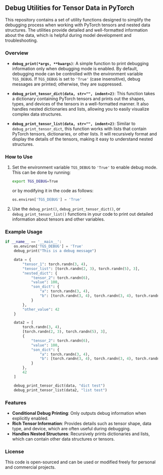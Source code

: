 ## Debug Utilities for Tensor Data in PyTorch

This repository contains a set of utility functions designed to simplify the debugging process when working with PyTorch tensors and nested data structures. The utilities provide detailed and well-formatted information about the data, which is helpful during model development and troubleshooting.

### Overview

- **`debug_print(*args, **kwargs)`**: A simple function to print debugging information only when debugging mode is enabled. By default, debugging mode can be controlled with the environment variable `TGS_DEBUG`. If `TGS_DEBUG` is set to `'True'` (case insensitive), debug messages are printed; otherwise, they are suppressed.

- **`debug_print_tensor_dict(data, str="", indent=2)`**: This function takes a dictionary containing PyTorch tensors and prints out the shapes, types, and devices of the tensors in a well-formatted manner. It also handles nested dictionaries and lists, allowing you to easily visualize complex data structures.

- **`debug_print_tensor_list(data, str="", indent=2)`**: Similar to `debug_print_tensor_dict`, this function works with lists that contain PyTorch tensors, dictionaries, or other lists. It will recursively format and display the details of the tensors, making it easy to understand nested structures.

### How to Use

1. Set the environment variable `TGS_DEBUG` to `'True'` to enable debug mode. This can be done by running:
   ```sh
   export TGS_DEBUG=True
   ```
   or by modifying it in the code as follows:
   ```python
   os.environ['TGS_DEBUG'] = 'True'
   ```

2. Use the `debug_print()`, `debug_print_tensor_dict()`, or `debug_print_tensor_list()` functions in your code to print out detailed information about tensors and other variables.

### Example Usage

```python
if __name__ == '__main__':
    os.environ['TGS_DEBUG'] = 'True'
    debug_print("This is a debug message")

    data = {
        "tensor_1": torch.randn(3, 4),
        "tensor_list": [torch.randn(2, 3), torch.randn(5), 3],
        "nested_dict": {
            "tensor_2": torch.randn(6),
            "value": 100,
            "son_dict": {
                "a": torch.randn(3, 4),
                "b": [torch.randn(3, 4), torch.randn(3, 4), torch.randn(3, 4)]
            }
        },
        "other_value": 42
    }

    data2 = [
        torch.randn(3, 4),
        [torch.randn(2, 3), torch.randn(5), 3],
        {
            "tensor_2": torch.randn(6),
            "value": 100,
            "son_dict": {
                "a": torch.randn(3, 4),
                "b": [torch.randn(3, 4), torch.randn(3, 4), torch.randn(3, 4)]
            }
        },
        42
    ]

    debug_print_tensor_dict(data, "dict test")
    debug_print_tensor_list(data2, "list test")
```

### Features

- **Conditional Debug Printing**: Only outputs debug information when explicitly enabled.
- **Rich Tensor Information**: Provides details such as tensor shape, data type, and device, which are often useful during debugging.
- **Handles Nested Structures**: Recursively prints dictionaries and lists, which can contain other data structures or tensors.

### License
This code is open-sourced and can be used or modified freely for personal and commercial projects.

